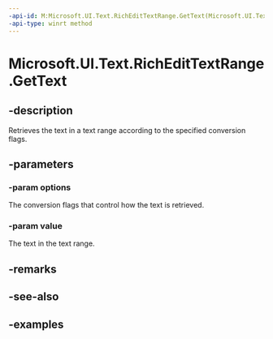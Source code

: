```yaml
---
-api-id: M:Microsoft.UI.Text.RichEditTextRange.GetText(Microsoft.UI.Text.TextGetOptions,System.String@)
-api-type: winrt method
---
```


<!-- Method syntax.
public void RichEditTextRange.GetText(TextGetOptions options, String value)
-->

# Microsoft.UI.Text.RichEditTextRange.GetText

## -description

Retrieves the text in a text range according to the specified conversion flags.

## -parameters
### -param options

The conversion flags that control how the text is retrieved.

### -param value

The text in the text range.

## -remarks

## -see-also

## -examples

